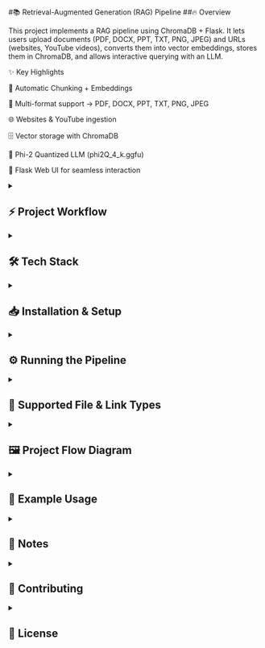 #📚 Retrieval-Augmented Generation (RAG) Pipeline
##🔥 Overview

This project implements a RAG pipeline using ChromaDB + Flask.
It lets users upload documents (PDF, DOCX, PPT, TXT, PNG, JPEG) and URLs (websites, YouTube videos), converts them into vector embeddings, stores them in ChromaDB, and allows interactive querying with an LLM.

✨ Key Highlights

🧩 Automatic Chunking + Embeddings

📂 Multi-format support → PDF, DOCX, PPT, TXT, PNG, JPEG

🌐 Websites & YouTube ingestion

🗄️ Vector storage with ChromaDB

🤖 Phi-2 Quantized LLM (phi2Q_4_k.ggfu)

🎨 Flask Web UI for seamless interaction

<details> <summary><h2>⚡ Project Workflow</h2></summary>
 
🔹 Step 1: Ingest Data

Run ingest_data.py

Converts files/URLs → chunks → embeddings → stored in ChromaDB

🔹 Step 2: Query System

Run app.py

Query → Retrieve top-k relevant chunks → Refined via Phi-2 LLM → Displayed in Flask UI

</details>
<details> <summary><h2>🛠️ Tech Stack</h2></summary>
🖥️ Backend

Python

Flask

📦 Database

ChromaDB (Vector DB)

🧠 LLM

Phi-2 (Quantized phi2Q_4_k.ggfu)

🔍 Embeddings

Hugging Face Models

🎨 Frontend

Flask Templates (HTML, CSS)

</details>
<details> <summary><h2>📥 Installation & Setup</h2></summary>
1️⃣ Clone Repo
git clone https://github.com/your-username/rag-pipeline.git
cd rag-pipeline

2️⃣ Create & Activate Virtual Environment
python -m venv venv
# Windows:
venv\Scripts\activate
# Linux/Mac:
source venv/bin/activate

3️⃣ Install Dependencies
pip install -r requirements.txt

4️⃣ Download Model

The Phi2Q_4_k.ggfu model is large (1.66 GB), so it’s not in this repo.
👉 Download Here
 and place inside models/ directory.

</details>
<details> <summary><h2>⚙️ Running the Pipeline</h2></summary>
▶️ Ingest Data
python ingest_data.py

▶️ Launch Web App
python app.py


✔️ Opens Flask Web UI
✔️ Accepts queries
✔️ Retrieves top-k matches
✔️ Refines with Phi-2 LLM
✔️ Displays final result

</details>
<details> <summary><h2>📂 Supported File & Link Types</h2></summary>

📄 PDF (.pdf)

📝 Word (.docx)

🎞️ PowerPoint (.ppt)

📜 Text (.txt)

🖼️ Images (.png, .jpeg)

🌐 Website URLs

▶️ YouTube video links

</details>
<details> <summary><h2>🖼️ Project Flow Diagram</h2></summary>
flowchart LR
    A[User Uploads Docs/Links] --> B[Chunking + Embeddings]
    B --> C[ChromaDB Storage]
    D[User Query] --> E[Retrieve Top-k Matches]
    E --> F[Phi-2 Model]
    F --> G[Polished Answer to User]

</details>
<details> <summary><h2>🎯 Example Usage</h2></summary>

Upload a PDF on quantum computing

Run ingest_data.py → indexed into ChromaDB

Start app.py → Ask: “Explain qubits in simple terms”

System retrieves context + Phi-2 generates a refined answer

</details>
<details> <summary><h2>📌 Notes</h2></summary>

🚫 Model not included (too large) → use provided download link

📦 Repo only contains code, configs, instructions

🗂️ Use .gitignore → exclude venv/ & large files

</details>
<details> <summary><h2>🤝 Contributing</h2></summary>

💡 Fork → Create a feature branch → Commit → Push → Submit PR 🚀

</details>
<details> <summary><h2>📜 License</h2></summary>

📄 Licensed under the MIT License

</details>
